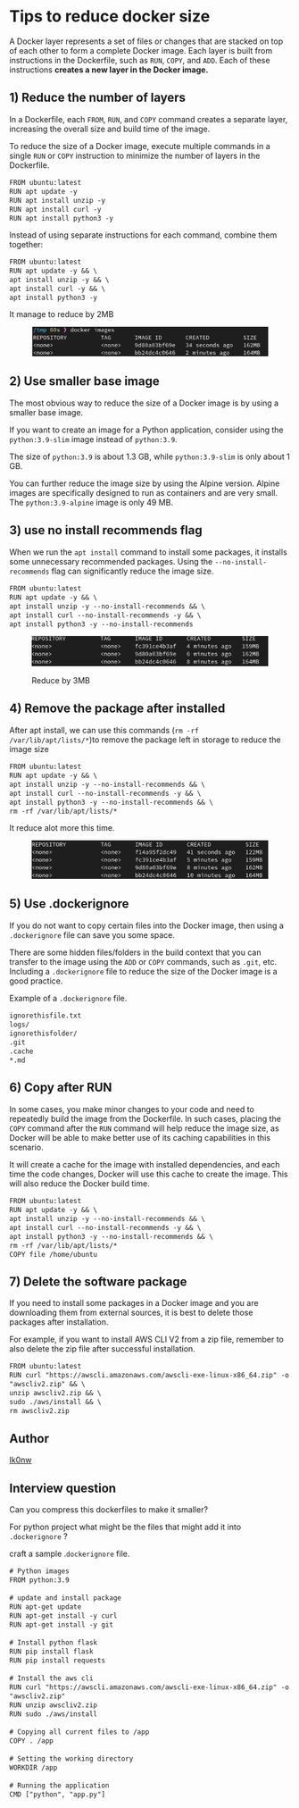 # Tips to reduce docker size

A Docker layer represents a set of files or changes that are stacked on top of each other to form a complete Docker image. Each layer is built from instructions in the Dockerfile, such as `RUN`, `COPY`, and `ADD`. Each of these instructions **creates a new layer in the Docker image.**

## 1) Reduce the number of layers

In a Dockerfile, each `FROM`, `RUN`, and `COPY` command creates a separate layer, increasing the overall size and build time of the image.

To reduce the size of a Docker image, execute multiple commands in a single `RUN` or `COPY` instruction to minimize the number of layers in the Dockerfile.

```docker
FROM ubuntu:latest
RUN apt update -y
RUN apt install unzip -y
RUN apt install curl -y
RUN apt install python3 -y
```

Instead of using separate instructions for each command, combine them together:

```docker
FROM ubuntu:latest
RUN apt update -y && \
apt install unzip -y && \
apt install curl -y && \
apt install python3 -y
```

It manage to reduce by 2MB

<figure><img src="../.gitbook/assets/image (37).png" alt=""><figcaption></figcaption></figure>

## 2) Use smaller base image

The most obvious way to reduce the size of a Docker image is by using a smaller base image.

If you want to create an image for a Python application, consider using the `python:3.9-slim` image instead of `python:3.9`.

The size of `python:3.9` is about 1.3 GB, while `python:3.9-slim` is only about 1 GB.

You can further reduce the image size by using the Alpine version. Alpine images are specifically designed to run as containers and are very small. The `python:3.9-alpine` image is only 49 MB.

## 3) use no install recommends flag

When we run the `apt install` command to install some packages, it installs some unnecessary recommended packages. Using the `--no-install-recommends` flag can significantly reduce the image size.

```docker
FROM ubuntu:latest
RUN apt update -y && \
apt install unzip -y --no-install-recommends && \
apt install curl --no-install-recommends -y && \
apt install python3 -y --no-install-recommends
```

<figure><img src="../.gitbook/assets/image (38).png" alt=""><figcaption><p>Reduce by 3MB</p></figcaption></figure>

## 4) Remove the package after installed

After apt install, we can use this commands (`rm -rf /var/lib/apt/lists/*`)to remove the package left in storage to reduce the image size&#x20;

```docker
FROM ubuntu:latest
RUN apt update -y && \
apt install unzip -y --no-install-recommends && \
apt install curl --no-install-recommends -y && \
apt install python3 -y --no-install-recommends && \
rm -rf /var/lib/apt/lists/*
```

It reduce alot more this time.

<figure><img src="../.gitbook/assets/image (40).png" alt=""><figcaption></figcaption></figure>

## 5) Use .dockerignore

If you do not want to copy certain files into the Docker image, then using a `.dockerignore` file can save you some space.

There are some hidden files/folders in the build context that you can transfer to the image using the `ADD` or `COPY` commands, such as `.git`, etc. Including a `.dockerignore` file to reduce the size of the Docker image is a good practice.

Example of a `.dockerignore` file.

```
ignorethisfile.txt
logs/
ignorethisfolder/
.git
.cache
*.md
```

## 6) Copy after RUN

In some cases, you make minor changes to your code and need to repeatedly build the image from the Dockerfile. In such cases, placing the `COPY` command after the `RUN` command will help reduce the image size, as Docker will be able to make better use of its caching capabilities in this scenario.

It will create a cache for the image with installed dependencies, and each time the code changes, Docker will use this cache to create the image. This will also reduce the Docker build time.

```docker
FROM ubuntu:latest
RUN apt update -y && \
apt install unzip -y --no-install-recommends && \
apt install curl --no-install-recommends -y && \
apt install python3 -y --no-install-recommends && \
rm -rf /var/lib/apt/lists/*
COPY file /home/ubuntu
```

## 7) Delete the software package

If you need to install some packages in a Docker image and you are downloading them from external sources, it is best to delete those packages after installation.

For example, if you want to install AWS CLI V2 from a zip file, remember to also delete the zip file after successful installation.

```docker
FROM ubuntu:latest
RUN curl "https://awscli.amazonaws.com/awscli-exe-linux-x86_64.zip" -o "awscliv2.zip" && \
unzip awscliv2.zip && \
sudo ./aws/install && \
rm awscliv2.zip
```

## Author

[Ik0nw](https://github.com/Ik0nw)

## Interview question

Can you compress this dockerfiles to make it smaller?

For python project what might be the files that might add it into `.dockerignore` ?

craft a sample .`dockerignore` file.

```docker
# Python images
FROM python:3.9

# update and install package
RUN apt-get update
RUN apt-get install -y curl
RUN apt-get install -y git

# Install python flask
RUN pip install flask
RUN pip install requests

# Install the aws cli
RUN curl "https://awscli.amazonaws.com/awscli-exe-linux-x86_64.zip" -o "awscliv2.zip"
RUN unzip awscliv2.zip
RUN sudo ./aws/install

# Copying all current files to /app
COPY . /app

# Setting the working directory
WORKDIR /app

# Running the application
CMD ["python", "app.py"]
```


